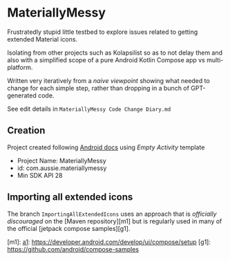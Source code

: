 # MateriallyMessy
Frustratedly stupid little testbed to explore issues related to getting extended Material icons.

Isolating from other projects such as Kolapsilist so as to not delay them and also with a simplified scope of a pure Android Kotlin Compose app vs multi-platform.

Written very iteratively from a _naive viewpoint_ showing what needed to change for each simple step, rather than dropping in a bunch of GPT-generated code.

See edit details in `MateriallyMessy Code Change Diary.md`

## Creation
Project created following [Android docs][a1] using _Empty Activity_ template
- Project Name: MateriallyMessy
- id: com.aussie.materiallymessy
- Min SDK API 28

[a1]: https://developer.android.com/develop/ui/compose/setup

## Importing all extended icons
The branch `ImportingAllExtendedIcons` uses an approach that is _officially discouraged_ on the [Maven repository][m1] but is regularly used in many of the official [jetpack compose samples][g1].

[m1]: [a1]: https://developer.android.com/develop/ui/compose/setup
[g1]: https://github.com/android/compose-samples